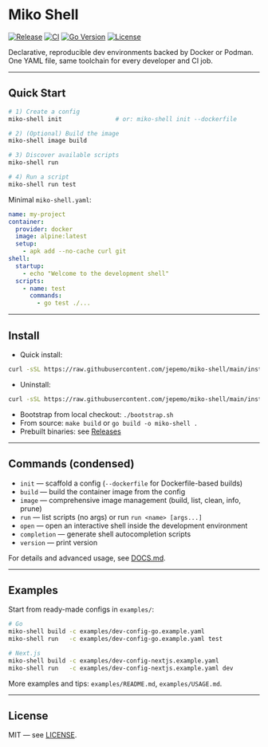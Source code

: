 # Miko Shell

[![Release](https://img.shields.io/github/v/release/jepemo/miko-shell)](https://github.com/jepemo/miko-shell/releases)
[![CI](https://img.shields.io/github/actions/workflow/status/jepemo/miko-shell/ci.yml)](https://github.com/jepemo/miko-shell/actions)
[![Go Version](https://img.shields.io/github/go-mod/go-version/jepemo/miko-shell)](https://github.com/jepemo/miko-shell/blob/main/go.mod)
[![License](https://img.shields.io/github/license/jepemo/miko-shell)](LICENSE)

Declarative, reproducible dev environments backed by Docker or Podman. One YAML file, same toolchain for every developer and CI job.

---

## Quick Start

```bash
# 1) Create a config
miko-shell init               # or: miko-shell init --dockerfile

# 2) (Optional) Build the image
miko-shell image build

# 3) Discover available scripts
miko-shell run

# 4) Run a script
miko-shell run test
```

Minimal `miko-shell.yaml`:

```yaml
name: my-project
container:
  provider: docker
  image: alpine:latest
  setup:
    - apk add --no-cache curl git
shell:
  startup:
    - echo "Welcome to the development shell"
  scripts:
    - name: test
      commands:
        - go test ./...
```

---

## Install

- Quick install:

```bash
curl -sSL https://raw.githubusercontent.com/jepemo/miko-shell/main/install.sh | bash
```

- Uninstall:

```bash
curl -sSL https://raw.githubusercontent.com/jepemo/miko-shell/main/install.sh | bash -s -- --uninstall
```

- Bootstrap from local checkout: `./bootstrap.sh`
- From source: `make build` or `go build -o miko-shell .`
- Prebuilt binaries: see [Releases](https://github.com/jepemo/miko-shell/releases)

---

## Commands (condensed)

- `init` — scaffold a config (`--dockerfile` for Dockerfile-based builds)
- `build` — build the container image from the config
- `image` — comprehensive image management (build, list, clean, info, prune)
- `run` — list scripts (no args) or run `run <name> [args...]`
- `open` — open an interactive shell inside the development environment
- `completion` — generate shell autocompletion scripts
- `version` — print version

For details and advanced usage, see [DOCS.md](DOCS.md).

---

## Examples

Start from ready-made configs in `examples/`:

```bash
# Go
miko-shell build -c examples/dev-config-go.example.yaml
miko-shell run   -c examples/dev-config-go.example.yaml test

# Next.js
miko-shell build -c examples/dev-config-nextjs.example.yaml
miko-shell run   -c examples/dev-config-nextjs.example.yaml dev
```

More examples and tips: `examples/README.md`, `examples/USAGE.md`.

---

## License

MIT — see [LICENSE](LICENSE).
